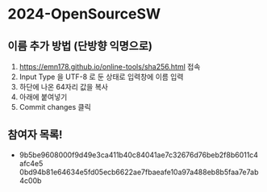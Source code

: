 # 2024-OpenSourceSW

## 이름 추가 방법 (단방향 익명으로) 
1. https://emn178.github.io/online-tools/sha256.html 접속
2. Input Type 을 UTF-8 로 둔 상태로 입력창에 이름 입력
3. 하단에 나온 64자리 값을 복사
4. 아래에 붙여넣기
5. Commit changes 클릭

## 참여자 목록!
- 9b5be9608000f9d49e3ca411b40c84041ae7c32676d76beb2f8b6011c4afc4e5
0bd94b81e64634e5fd05ecb6622ae7fbaeafe10a97a488eb8b5faa7e7ab4c00b
